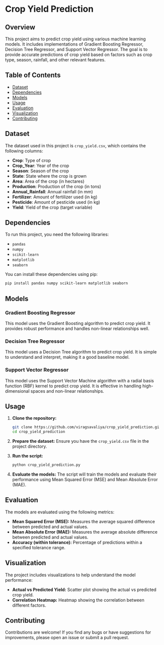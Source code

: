 # Crop Yield Prediction

## Overview

This project aims to predict crop yield using various machine learning models. It includes implementations of Gradient Boosting Regressor, Decision Tree Regressor, and Support Vector Regressor. The goal is to provide accurate predictions of crop yield based on factors such as crop type, season, rainfall, and other relevant features.

## Table of Contents

- [Dataset](#dataset)
- [Dependencies](#dependencies)
- [Models](#models)
- [Usage](#usage)
- [Evaluation](#evaluation)
- [Visualization](#visualization)
- [Contributing](#contributing)

## Dataset

The dataset used in this project is `crop_yield.csv`, which contains the following columns:
- **Crop**: Type of crop
- **Crop_Year**: Year of the crop
- **Season**: Season of the crop
- **State**: State where the crop is grown
- **Area**: Area of the crop (in hectares)
- **Production**: Production of the crop (in tons)
- **Annual_Rainfall**: Annual rainfall (in mm)
- **Fertilizer**: Amount of fertilizer used (in kg)
- **Pesticide**: Amount of pesticide used (in kg)
- **Yield**: Yield of the crop (target variable)

## Dependencies

To run this project, you need the following libraries:
- `pandas`
- `numpy`
- `scikit-learn`
- `matplotlib`
- `seaborn`

You can install these dependencies using pip:
```bash
pip install pandas numpy scikit-learn matplotlib seaborn
```

## Models

### Gradient Boosting Regressor

This model uses the Gradient Boosting algorithm to predict crop yield. It provides robust performance and handles non-linear relationships well.

### Decision Tree Regressor

This model uses a Decision Tree algorithm to predict crop yield. It is simple to understand and interpret, making it a good baseline model.

### Support Vector Regressor

This model uses the Support Vector Machine algorithm with a radial basis function (RBF) kernel to predict crop yield. It is effective in handling high-dimensional spaces and non-linear relationships.

## Usage

1. **Clone the repository:**
   ```bash
   git clone https://github.com/viragsavaliya/crop_yield_prediction.git
   cd crop_yield_prediction
   ```

2. **Prepare the dataset:**
   Ensure you have the `crop_yield.csv` file in the project directory.

3. **Run the script:**
   ```bash
   python crop_yield_prediction.py
   ```

4. **Evaluate the models:**
   The script will train the models and evaluate their performance using Mean Squared Error (MSE) and Mean Absolute Error (MAE).

## Evaluation

The models are evaluated using the following metrics:
- **Mean Squared Error (MSE):** Measures the average squared difference between predicted and actual values.
- **Mean Absolute Error (MAE):** Measures the average absolute difference between predicted and actual values.
- **Accuracy (within tolerance):** Percentage of predictions within a specified tolerance range.

## Visualization

The project includes visualizations to help understand the model performance:
- **Actual vs Predicted Yield:** Scatter plot showing the actual vs predicted crop yield.
- **Correlation Heatmap:** Heatmap showing the correlation between different factors.

## Contributing

Contributions are welcome! If you find any bugs or have suggestions for improvements, please open an issue or submit a pull request.
